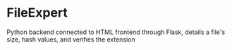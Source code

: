 # FileExpert
Python backend connected to HTML frontend through Flask, details a file's size, hash values, and verifies the extension

